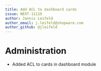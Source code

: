```yaml
---
title: Add ACL to dashboard cards
issue: NEXT-11119
author: Jannis Leifeld
author_email: j.leifeld@shopware.com 
author_github: @jleifeld
---
```

# Administration
* Added ACL to cards in dashboard module
